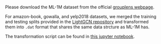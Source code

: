 Please download the ML-1M dataset from the official [grouplens webpage](https://files.grouplens.org/datasets/movielens/ml-1m.zip).

For amazon-book, gowalla, and yelp2018 datasets, we merged the training and testing splits provided in the [LightGCN repository](https://github.com/kuandeng/LightGCN) and transformed them into `.dat` format that shares the same data strcture as ML-1M has.

The transformation script can be found in [this jupyter notebook](dataset_preprocess.ipynb).
